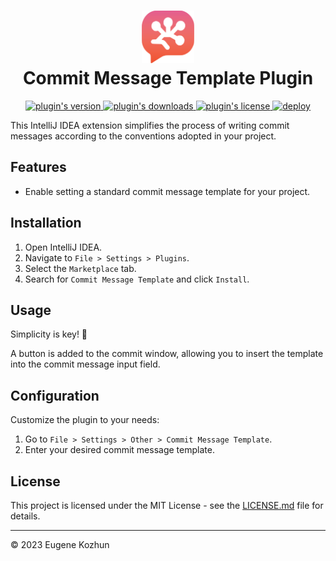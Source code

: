 <h1 align="center">
    <img src="src/main/resources/META-INF/pluginIcon.svg" width="84" height="84" alt="logo"/>
    <br/>
    Commit Message Template Plugin
</h1>

<p align="center">
    <a href="https://plugins.jetbrains.com/plugin/23100-commit-message-template">
        <img alt="plugin's version" src="https://img.shields.io/jetbrains/plugin/v/23100-commit-message-template"/>
    </a>
    <a href="https://plugins.jetbrains.com/plugin/23100-commit-message-template">
        <img alt="plugin's downloads" src="https://img.shields.io/jetbrains/plugin/d/23100-commit-message-template"/>
    </a>
    <a href="https://github.com/EugeneKozhun/commit-message-template/blob/main/LICENSE.md">
        <img alt="plugin's license" src="https://img.shields.io/github/license/EugeneKozhun/commit-message-template"/>
    </a>
    <a href="https://github.com/EugeneKozhun/commit-message-template/actions/workflows/publish.yml">
        <img alt="deploy" src="https://img.shields.io/github/actions/workflow/status/EugeneKozhun/commit-message-template/publish.yml"/>
    </a>
</p>

This IntelliJ IDEA extension simplifies the process of writing commit messages according to the conventions adopted in
your project.

## Features

- Enable setting a standard commit message template for your project.

## Installation

1. Open IntelliJ IDEA.
2. Navigate to `File > Settings > Plugins`.
3. Select the `Marketplace` tab.
4. Search for `Commit Message Template` and click `Install`.

## Usage

Simplicity is key!
🙂

A button is added to the commit window, allowing you to insert the template into the commit message input field.

## Configuration

Customize the plugin to your needs:

1. Go to `File > Settings > Other > Commit Message Template`.
2. Enter your desired commit message template.

## License

This project is licensed under the MIT License - see the [LICENSE.md](LICENSE.md) file for details.

---

© 2023 Eugene Kozhun
